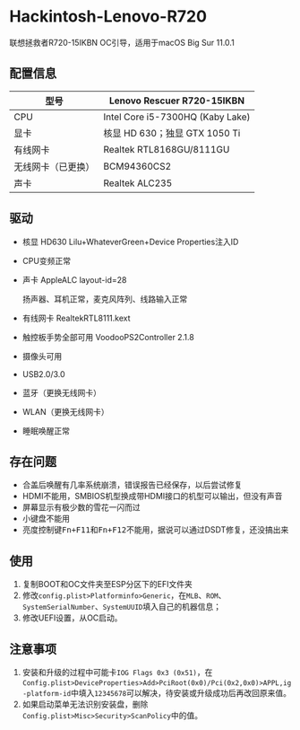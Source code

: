 # Hackintosh-Lenovo-R720
联想拯救者R720-15IKBN OC引导，适用于macOS Big Sur 11.0.1

## 配置信息

| 型号               | Lenovo Rescuer R720-15IKBN       |
| ------------------ | -------------------------------- |
| CPU                | Intel Core i5-7300HQ (Kaby Lake) |
| 显卡               | 核显 HD 630；独显 GTX 1050 Ti    |
| 有线网卡           | Realtek RTL8168GU/8111GU         |
| 无线网卡（已更换） | BCM94360CS2                      |
| 声卡               | Realtek ALC235                   |

## 驱动

* 核显 HD630 Lilu+WhateverGreen+Device Properties注入ID

* CPU变频正常

* 声卡 AppleALC layout-id=28

  扬声器、耳机正常，麦克风阵列、线路输入正常

* 有线网卡 RealtekRTL8111.kext
* 触控板手势全部可用 VoodooPS2Controller 2.1.8
* 摄像头可用
* USB2.0/3.0
* 蓝牙（更换无线网卡）
* WLAN（更换无线网卡）
* 睡眠唤醒正常

## 存在问题

* 合盖后唤醒有几率系统崩溃，错误报告已经保存，以后尝试修复
* HDMI不能用，SMBIOS机型换成带HDMI接口的机型可以输出，但没有声音
* 屏幕显示有极少数的雪花一闪而过
* 小键盘不能用
* 亮度控制键<kbd>Fn+F11</kbd>和<kbd>Fn+F12</kbd>不能用，据说可以通过DSDT修复，还没搞出来

## 使用

1. 复制BOOT和OC文件夹至ESP分区下的EFI文件夹
2. 修改`config.plist>Platforminfo>Generic`，在`MLB`、`ROM`、`SystemSerialNumber`、`SystemUUID`填入自己的机器信息；
3. 修改UEFI设置，从OC启动。

## 注意事项

1. 安装和升级的过程中可能卡`IOG Flags 0x3 (0x51)`，在`Config.plist>DeviceProperties>Add>PciRoot(0x0)/Pci(0x2,0x0)>APPL,ig-platform-id`中填入`12345678`可以解决，待安装或升级成功后再改回原来值。
2. 如果启动菜单无法识别安装盘，删除`Config.plist>Misc>Security>ScanPolicy`中的值。


